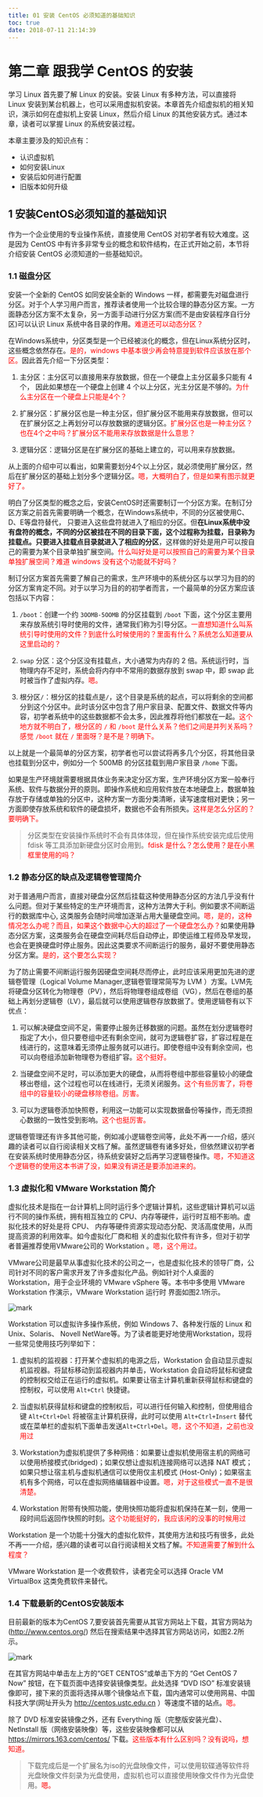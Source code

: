 ```yaml
---
title: 01 安装 CentOS 必须知道的基础知识
toc: true
date: 2018-07-11 21:14:39
---
```

# 第二章 跟我学 CentOS 的安装

学习 Linux 首先要了解 Linux 的安装。安装 Linux 有多种方法，可以直接将 Linux 安装到某台机器上，也可以采用虚拟机安装。本章首先介绍虚拟机的相关知识，演示如何在虚拟机上安装 Linux，然后介绍 Linux 的其他安装方式。通过本章，读者可以掌握 Linux 的系统安装过程。

本章主要涉及的知识点有：

- 认识虚拟机
- 如何安装Linux
- 安装后如何进行配置
- 旧版本如何升级

## 1 安装CentOS必须知道的基础知识

作为一个企业使用的专业操作系统，直接使用 CentOS 对初学者有较大难度。这是因为 CentOS 中有许多非常专业的概念和软件结构，在正式开始之前，本节将介绍安装 CentOS 必须知道的一些基础知识。

### 1.1 磁盘分区

安装一个全新的 CentOS 如同安装全新的 Windows 一样，都需要先对磁盘进行分区。对于个人学习用户而言，推荐读者使用一个比较合理的静态分区方案。一方面静态分区方案不太复杂，另一方面手动进行分区方案(而不是由安装程序自行分区)可以认识 Linux 系统中各目录的作用。<span style="color:red;">难道还可以动态分区？</span>

在Windows系统中，分区类型是一个已经被淡化的概念，但在Linux系统分区时，这些概念依然存在。<span style="color:red;">是的，windows 中基本很少再会特意提到软件应该放在那个区。</span>因此首先介绍一下分区类型：

1. 主分区：主分区可以直接用来存放数据，但在一个硬盘上主分区最多只能有 4 个， 因此如果想在一个硬盘上创建 4 个以上分区，光主分区是不够的。<span style="color:red;">为什么主分区在一个硬盘上只能是4个？</span>

2. 扩展分区：扩展分区也是一种主分区，但扩展分区不能用来存放数据，但可以在扩展分区之上再划分可以存放数据的逻辑分区。<span style="color:red;">扩展分区也是一种主分区？也在4个之中吗？扩展分区不能用来存放数据是什么意思？</span>

3. 逻辑分区：逻辑分区是在扩展分区的基础上建立的，可以用来存放数据。

从上面的介绍中可以看出，如果需要划分4个以上分区，就必须使用扩展分区，然后在扩展分区的基础上划分多个逻辑分区。<span style="color:red;">嗯，大概明白了，但是如果有图示就更好了。</span>

明白了分区类型的概念之后，安装CentOS时还需要制订一个分区方案。在制订分区方案之前首先需要明确一个概念，在Windows系统中，不同的分区被使用C、D、E等盘符替代， 只要进入这些盘符就进入了相应的分区。但**在Linux系统中没有盘符的概念，不同的分区被挂在不同的目录下面，这个过程称为挂载，目录称为挂载点。只要进入挂载点目录就进入了相应的分区**，这样做的好处是用户可以按自己的需要为某个目录单独扩展空间。<span style="color:red;">什么叫好处是可以按照自己的需要为某个目录单独扩展空间？难道 windows 没有这个功能就不好吗？</span>

制订分区方案首先需要了解自己的需求，生产环境中的系统分区与以学习为目的的分区方案肯定不同。对于以学习为目的的初学者而言，一个最简单的分区方案应该包括以下内容：

1. `/boot`：创建一个约 `3OOMB-5OOMB` 的分区挂载到 `/boot` 下面，这个分区主要用来存放系统引导时使用的文件，通常我们称为引导分区。<span style="color:red;">一直想知道什么叫系统引导时使用的文件？到底什么时候使用的？里面有什么？系统怎么知道要从这里启动的？</span>

2. `swap` 分区：这个分区没有挂载点，大小通常为内存的 2 倍。系统运行时，当物理内存不足时，系统会将内存中不常用的数据存放到 swap 中，即 swap 此时被当作了虚拟内存。<span style="color:red;">嗯。</span>

3. 根分区`/`：根分区的挂载点是`/`，这个目录是系统的起点，可以将剩余的空间都分到这个分区中。此时该分区中包含了用户家目录、配置文件、数据文件等内容，初学者系统中的这些数据都不会太多，因此推荐将他们都放在一起。<span style="color:red;">这个地方就不明白了，根分区的 `/` 和 `/boot` 是什么关系？他们之间是并列关系吗？感觉 `/boot` 就在 `/` 里面呀？是不是？明确下。</span>

以上就是一个最简单的分区方案，初学者也可以尝试将再多几个分区，将其他目录也挂载到分区中，例如分一个 500MB 的分区挂载到用户家目录 `/home` 下面。

如果是生产环境就需要根据具体业务来决定分区方案，生产环境分区方案一般奉行系统、软件与数据分开的原则。即操作系统和应用软件放在本地硬盘上，数据单独存放于存储或单独的分区中，这种方案一方面分类清晰，读写速度相对更快；另一方面即使存放系统和软件的硬盘损坏，数据也不会有所损失。<span style="color:red;">这样是怎么分区的？要明确下。</span>

> 分区类型在安装操作系统时不会有具体体现，但在操作系统安装完成后使用 fdisk 等工具添加新硬盘分区时会用到。<span style="color:red;">fdisk 是什么？怎么使用？是在小黑框里使用的吗？</span>

### 1.2 静态分区的缺点及逻辑卷管理简介

对于普通用户而言，直接对硬盘分区然后挂载这种使用静态分区的方法几乎没有什么问题。但对于某些特定的生产环境而言，这种方法弊大于利。例如要求不间断运行的数据库中心, 这类服务会随时间增加逐渐占用大量硬盘空间。<span style="color:red;">嗯，是的，这种情况怎么办呢？而且，如果这个数据中心大的超过了一个硬盘怎么办？</span>如果使用静态分区方案，这类服务会在硬盘空间耗尽后自动停止，即使运维工程师及早发现，也会在更换硬盘时停止服务。因此这类要求不间断运行的服务，最好不要使用静态分区方案。<span style="color:red;">是的，这个要怎么实现？</span>

为了防止需要不间断运行服务因硬盘空间耗尽而停止，此时应该采用更加先进的逻辑卷管理（Logical Volume Manager,逻辑卷管理常简写为 LVM ）方案。LVM先将硬盘分区转化为物理卷（PV），然后将物理卷组成卷组（VG），然后在卷组的基础上再划分逻辑卷（LV），最后就可以使用逻辑卷存放数据了。使用逻辑卷有以下优点：

1. 可以解决硬盘空间不足，需要停止服务迁移数据的问题。虽然在划分逻辑卷时指定了大小，但只要卷组中还有剩余空间，就可为逻辑卷扩容，扩容过程是在线进行的，这意味着无须停止服务就可以进行。即使卷组中没有剩余空间，也可以向卷组添加新物理卷为卷组扩容。<span style="color:red;">这个挺好。</span>

2. 当硬盘空间不足时，可以添加更大的硬盘，从而将卷组中那些容量较小的硬盘移出卷组，这个过程也可以在线进行，无须关闭服务。<span style="color:red;">这个有些厉害了，将卷组中的容量较小的硬盘移除卷组。厉害。</span>

3. 可以为逻辑卷添加快照卷，利用这一功能可以实现数据备份等操作，而无须担心数据的一致性受到影响。<span style="color:red;">这个也挺厉害。</span>

逻辑卷管理还有许多其他可能，例如减小逻辑卷空间等，此处不再一一介绍，感兴趣的读者可以自行阅读相关文档了解。虽然逻辑卷有诸多好处，但依然建议初学者在安装系统时使用静态分区，待系统安装好之后再学习逻辑卷操作。<span style="color:red;">嗯，不知道这个逻辑卷的使用这本书讲了没，如果没有讲还是要添加进来的。</span>

### 1.3 虚拟化和 VMware Workstation 简介

虚拟化技术是指在一台计算机上同时运行多个逻辑计算机，这些逻辑计算机可以运行不同的操作系统，拥有相互独立的 CPU、内存等硬件，运行时互相不影响。虚拟化技术的好处是将 CPU、 内存等硬件资源实现动态分配、灵活高度使用，从而提高资源的利用效率。如今虚拟化厂商和相 关的虚拟化软件有许多，但对于初学者普遍推荐使用VMware公司的 Workstation 。<span style="color:red;">嗯，这个用过。</span>

VMware公司是最早从事虚拟化技术的公司之一，也是虚拟化技术的领导厂商，公司针对不同的客户需求开发了许多虚拟化产品。例如针对个人桌面的 Workstation，用于企业环境的 VMware vSphere 等。本书中多使用 VMware Workstation 作演示，VMware Workstation 运行时 界面如图2.1所示。

![mark](http://pacdb2bfr.bkt.clouddn.com/blog/image/180711/caEbmAFEkL.png?imageslim)

Workstation 可以虚拟许多操作系统，例如 Windows 7、各种发行版的 Linux 和 Unix、Solaris、 Novell NetWare等。为了读者能更好地使用Workstation，现将一些常见使用技巧列举如下：

1. 虚拟机的监视器：打开某个虚拟机的电源之后，Workstation 会自动显示虚拟机监视器。将鼠标移动到监视器内并单击，Workstation 会自动将鼠标和键盘的控制权交给正在运行的虚拟机。如果要让宿主计算机重新获得鼠标和键盘的控制权，可以使用 `Alt+Ctrl` 快捷键。

2. 当虚拟机获得鼠标和键盘的控制权后，可以进行任何输入和控制，但使用组合键 `Alt+Ctrl+Del` 将被宿主计算机获得，此时可以使用 `Alt+Ctrl+Insert` 替代或在菜单栏的虚拟机下面单击发送`Alt+Ctrl+Del`。<span style="color:red;">嗯，这个不知道，之前也没用过</span>

3. Workstation为虚拟机提供了多种网络：如果要让虚拟机使用宿主机的网络可以使用桥接模式(bridged)；如果仅想让虚拟机连接网络可以选择 NAT 模式；如果只想让宿主机与虚拟机通信可以使用仅主机模式 (Host-Only)；如果宿主机有多个网络，可以在虚拟网络编辑器中设置。<span style="color:red;">嗯，对于这些模式一直不是很清楚。</span>

4. Workstation 附带有快照功能，使用快照功能将虚拟机保持在某一刻，使用一段时间后返回作快照的时刻。<span style="color:red;">这个功能挺好的，我应该闲的没事的时候用过</span>

Workstation 是一个功能十分强大的虚拟化软件，其使用方法和技巧有很多，此处不再一一介绍，感兴趣的读者可以自行阅读相关文档了解。<span style="color:red;">不知道需要了解到什么程度？</span>

VMware Workstation 是一个收费软件，读者完全可以选择 Oracle VM VirtualBox 这类免费软件来替代。

### 1.4 下载最新的CentOS安装版本

目前最新的版本为CentOS 7,要安装首先需要从其官方网站上下载，其官方网站为 (http://www.centos.org/) 然后在搜索结果中选择其官方网站访问，如图2.2所示。

![mark](http://pacdb2bfr.bkt.clouddn.com/blog/image/180711/2BAj2HIhiJ.png?imageslim)

在其官方网站中单击左上方的“GET CENTOS”或单击下方的 “Get CentOS 7 Now” 按钮，在下载页面中选择安装镜像类型。此处选择 “DVD ISO” 标准安装镜像即可，接下来的页面将选择从哪个镜像站点下载，国内通常可以使用网易、中国科技大学(网址开头为 http://centos.ustc.edu.cn ）等速度不错的站点。<span style="color:red;">嗯。</span>

除了 DVD 标准安装镜像之外，还有 Everything 版（完整版安装光盘）、Netlnstall 版（网络安装映像）等，这些安装映像都可以从 https://mirrors.163.com/centos/ 下载。<span style="color:red;">这些版本有什么区别吗？没有说吗，想知道。</span>


> 下载完成后是一个扩展名为iso的光盘映像文件，可以使用软碟通等软件将光盘映像文件刻录为光盘使用，虚拟机也可以直接使用映像文件作为光盘使用。<span style="color:red;">嗯。</span>
